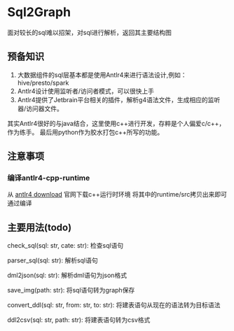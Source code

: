 # Sql2Graph
面对较长的sql难以招架，对sql进行解析，返回其主要结构图

## 预备知识
1. 大数据组件的sql层基本都是使用Antlr4来进行语法设计,例如：hive/presto/spark
2. Antlr4设计使用监听者/访问者模式，可以很快上手
3. Antlr4提供了Jetbrain平台相关的插件，解析g4语法文件，生成相应的监听器/访问器文件。


其实Antlr4很好的与java结合，这里使用c++进行开发，存粹是个人偏爱c/c++，作为练手。 
最后用python作为胶水打包c++所写的功能。

## 注意事项

### 编译antlr4-cpp-runtime
从 [antlr4 download](https://www.antlr.org/download.html) 官网下载c++运行时环境
将其中的runtime/src拷贝出来即可通过编译


## 主要用法(todo)

check_sql(sql: str, cate: str): 检查sql语句

parser_sql(sql: str): 解析sql语句

dml2json(sql: str): 解析dml语句为json格式

save_img(path: str): 将sql语句转为graph保存

convert_ddl(sql: str, from: str, to: str): 将建表语句从现在的语法转为目标语法

ddl2csv(sql: str, path: str): 将建表语句转为csv格式
